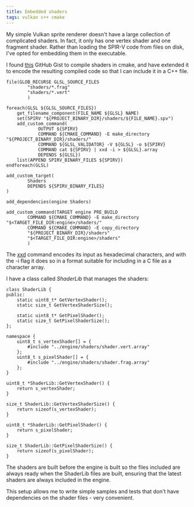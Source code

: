 ```yaml
---
title: Embedded shaders
tags: vulkan c++ cmake
---
```

My simple Vulkan sprite renderer doesn't have a large collection of complicated shaders.
In fact, it only has one vertex shader and one fragment shader. Rather than loading the
SPIR-V code from files on disk, I've opted for embedding them in the executable.

I found [this](https://gist.github.com/vlsh/a0d191701cb48f157b05be7f74d79396)
GitHub Gist to compile shaders in cmake, and have extended it to encode the
resulting compiled code so that I can include it in a C++ file.

```
file(GLOB_RECURSE GLSL_SOURCE_FILES
        "shaders/*.frag"
        "shaders/*.vert"
        )

foreach(GLSL ${GLSL_SOURCE_FILES})
    get_filename_component(FILE_NAME ${GLSL} NAME)
    set(SPIRV "${PROJECT_BINARY_DIR}/shaders/${FILE_NAME}.spv")
    add_custom_command(
            OUTPUT ${SPIRV}
            COMMAND ${CMAKE_COMMAND} -E make_directory "${PROJECT_BINARY_DIR}/shaders/"
            COMMAND ${GLSL_VALIDATOR} -V ${GLSL} -o ${SPIRV}
            COMMAND cat ${SPIRV} | xxd -i > ${GLSL}.array
            DEPENDS ${GLSL})
    list(APPEND SPIRV_BINARY_FILES ${SPIRV})
endforeach(GLSL)

add_custom_target(
        Shaders
        DEPENDS ${SPIRV_BINARY_FILES}
)

add_dependencies(engine Shaders)

add_custom_command(TARGET engine PRE_BUILD
        COMMAND ${CMAKE_COMMAND} -E make_directory "$<TARGET_FILE_DIR:engine>/shaders/"
        COMMAND ${CMAKE_COMMAND} -E copy_directory
        "${PROJECT_BINARY_DIR}/shaders"
        "$<TARGET_FILE_DIR:engine>/shaders"
        )

```
The [xxd](https://linux.die.net/man/1/xxd) command encodes its input as hexadecimal
characters, and with the -i flag it does so in a format suitable for including in a C
file as a character array.

I have a class called *ShaderLib* that manages the shaders:
```
class ShaderLib {
public:
    static uint8_t* GetVertexShader();
    static size_t GetVertexShaderSize();

    static uint8_t* GetPixelShader();
    static size_t GetPixelShaderSize();
};

namespace {
    uint8_t s_vertexShader[] = {
        #include "../engine/shaders/shader.vert.array"
    };
    uint8_t s_pixelShader[] = {
        #include "../engine/shaders/shader.frag.array"
    };
}

uint8_t *ShaderLib::GetVertexShader() {
    return s_vertexShader;
}

size_t ShaderLib::GetVertexShaderSize() {
    return sizeof(s_vertexShader);
}

uint8_t *ShaderLib::GetPixelShader() {
    return s_pixelShader;
}

size_t ShaderLib::GetPixelShaderSize() {
    return sizeof(s_pixelShader);
}
```

The shaders are built before the engine is built so the files included are always ready when
the ShaderLib files are built, ensuring that the latest shaders are always included in the
engine.

This setup allows me to write simple samples and tests that don't have dependencies on
the shader files - very convenient.